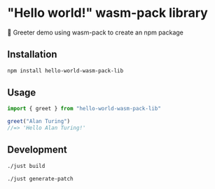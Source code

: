 # "Hello world!" wasm-pack library

🦀 Greeter demo using wasm-pack to create an npm package

## Installation

```sh
npm install hello-world-wasm-pack-lib
```

## Usage

```js
import { greet } from "hello-world-wasm-pack-lib"

greet("Alan Turing")
//=> 'Hello Alan Turing!'
```

## Development

```sh
./just build
```

```sh
./just generate-patch
```
